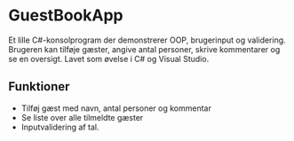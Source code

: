 # GuestBookApp

Et lille C#-konsolprogram der demonstrerer OOP, brugerinput og validering.
Brugeren kan tilføje gæster, angive antal personer, skrive kommentarer og se en oversigt.
Lavet som øvelse i C# og Visual Studio.

## Funktioner
- Tilføj gæst med navn, antal personer og kommentar
- Se liste over alle tilmeldte gæster
- Inputvalidering af tal.
